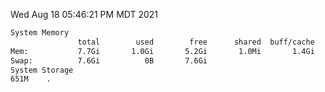 Wed Aug 18 05:46:21 PM MDT 2021
```bash
System Memory
               total        used        free      shared  buff/cache   available
Mem:           7.7Gi       1.0Gi       5.2Gi       1.0Mi       1.4Gi       6.3Gi
Swap:          7.6Gi          0B       7.6Gi
System Storage
651M	.
```
